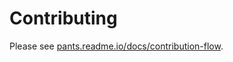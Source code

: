 # Contributing

Please see [pants.readme.io/docs/contribution-flow](https://pants.readme.io/docs/contribution-flow).
